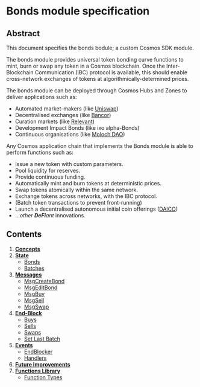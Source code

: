 # Bonds module specification

## Abstract

This document specifies the bonds bodule; a custom Cosmos SDK module.

The bonds module provides universal token bonding curve functions to mint, burn or swap any token in a Cosmos blockchain. Once the Inter-Blockchain Communication \(IBC\) protocol is available, this should enable cross-network exchanges of tokens at algorithmically-determined prices.

The bonds module can be deployed through Cosmos Hubs and Zones to deliver applications such as:

* Automated market-makers \(like [Uniswap](https://uniswap.io)\)
* Decentralised exchanges \(like [Bancor](https://bancor.network)\)
* Curation markets \(like [Relevant](https://github.com/relevant-community/contracts/tree/bondingCurves/contracts)\)
* Development Impact Bonds \(like ixo alpha-Bonds\)
* Continuous organisations \(like [Moloch DAO](https://molochdao.com/)\)

Any Cosmos application chain that implements the Bonds module is able to perform functions such as:

* Issue a new token with custom parameters.
* Pool liquidity for reserves.
* Provide continuous funding.
* Automatically mint and burn tokens at deterministic prices.
* Swap tokens atomically within the same network.
* Exchange tokens across networks, with the IBC protocol.
* \(Batch token transactions to prevent front-running\)
* Launch a decentralised autonomous initial coin offerings \([DAICO](https://ethresear.ch/t/explanation-of-daicos/465)\)
* ..._other **DeFi**ant_ innovations.

## Contents

1. [**Concepts**](01_concepts.md)
2. [**State**](02_state.md)
   * [Bonds](02_state.md#bonds)
   * [Batches](02_state.md#batches)
3. [**Messages**](03_messages.md)
   * [MsgCreateBond](03_messages.md#msgcreatebond)
   * [MsgEditBond](03_messages.md#msgeditbond)
   * [MsgBuy](03_messages.md#msgbuy)
   * [MsgSell](03_messages.md#msgsell)
   * [MsgSwap](03_messages.md#msgswap)
4. [**End-Block**](04_end_block.md)
   * [Buys](04_end_block.md#buys)
   * [Sells](04_end_block.md#sells)
   * [Swaps](04_end_block.md#swaps)
   * [Set Last Batch](04_end_block.md#set-last-batch)
5. [**Events**](05_events.md)
   * [EndBlocker](05_events.md#endblocker)
   * [Handlers](05_events.md#handlers)
6. [**Future Improvements**](../06_future_improvements.md)
7. [**Functions Library**](07_functions_library.md)
   * [Function Types](07_functions_library.md#function-types)

